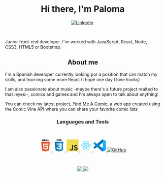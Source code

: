 <p>
  <h1 align="center">Hi there, I'm Paloma</h1>
</p>

<p align="center">
<a href="https://www.linkedin.com/in/paloma-borro-santos-697301b2"><img src="https://img.shields.io/badge/linkedin-%230077B5.svg?&style=for-the-badge&logo=linkedin&logoColor=white" alt="LinkedIn" /></a>&nbsp;
</p>
<br />

<p>Junior front-end developer. I've worked with JavaScript, React, Node, CSS3, HTML5 or Bootstrap.</p>

<p>
  <h2 align="center">About me</h2>
</p>

<p>I'm a Spanish developer currently looking por a position that can match my skills, and learning some more React (I hope one day I love hooks)</p>
<p>I am also passionate about music -maybe there's a future project realted to that :eyes:-, comics and games and I'm always open to talk about anything!</p>
<p>You can check my latest project, <a href="https://find-me-a-comic.herokuapp.com/">Find Me A Comic</a>, a web app created using the Comic Vine API where you can share your favorite comic lists</p>

<p>
  <h3 align="center"> Languages and Tools</h3>
</p>
<br />
  <p align="center">
  <a href="https://developer.mozilla.org/en-US/docs/Web/HTML" target="_blank"> <img src="https://raw.githubusercontent.com/devicons/devicon/master/icons/html5/html5-original-wordmark.svg" alt="html5" width="40" height="40"/> </a>
  <a href="https://developer.mozilla.org/en-US/docs/Web/CSS" target="_blank"> <img src="https://raw.githubusercontent.com/devicons/devicon/master/icons/css3/css3-original-wordmark.svg" alt="css3" width="40" height="40"/> </a>
  <a href="https://developer.mozilla.org/en-US/docs/Web/JavaScript" target="_blank"> <img src="https://raw.githubusercontent.com/devicons/devicon/master/icons/javascript/javascript-original.svg" alt="javascript" width="40" height="40"/> </a>
  <a href="https://reactjs.org/" target="_blank"> <img src="https://raw.githubusercontent.com/github/explore/80688e429a7d4ef2fca1e82350fe8e3517d3494d/topics/react/react.png" alt="react" width="40" height="40"/> </a>
  <a href="https://code.visualstudio.com/" target="_blank"> <img alt="Visual Studio Code" width="40px" src="https://raw.githubusercontent.com/github/explore/80688e429a7d4ef2fca1e82350fe8e3517d3494d/topics/visual-studio-code/visual-studio-code.png" />
  <a href="https://github.com/" target="_blank"> <img alt="GitHub" width="40px" src="https://github.com/YuriDevAT/YuriDevAT/blob/main/github_.png" />
</p>

<br />
<p align="center">
<img src="https://github-readme-stats.vercel.app/api?username=palomaborro&theme=radical&show_icons=true" width="450"/>
<img src="https://github-readme-stats.vercel.app/api/top-langs/?username=palomaborro&layout=compact&theme=radical" width="400" />
</p>
